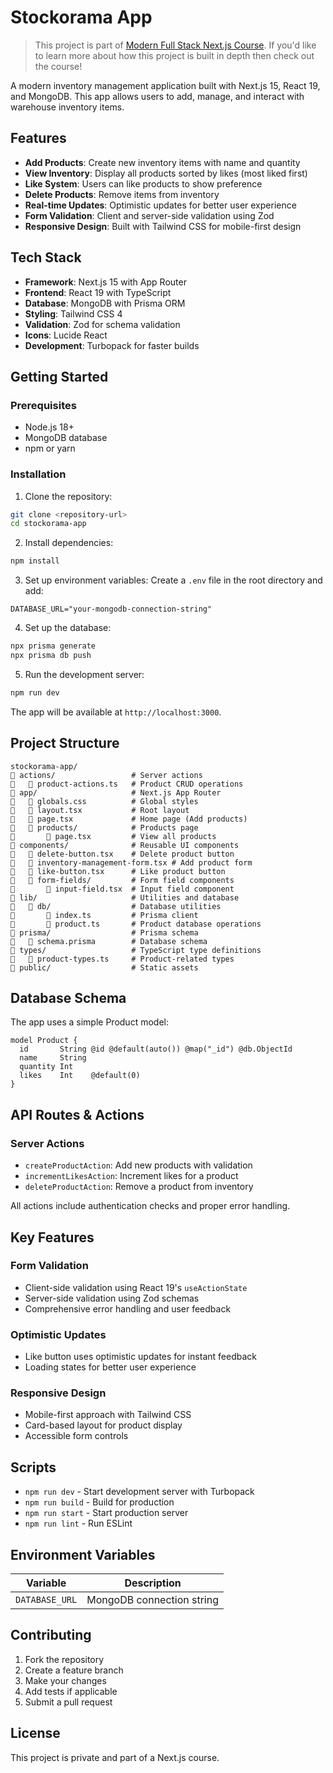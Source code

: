 # Stockorama App

> This project is part of [Modern Full Stack Next.js Course](https://nextjscourse.dev).
> If you'd like to learn more about how this project is built in depth then check out the course!

A modern inventory management application built with Next.js 15, React 19, and MongoDB. This app allows users to add, manage, and interact with warehouse inventory items.

## Features

- **Add Products**: Create new inventory items with name and quantity
- **View Inventory**: Display all products sorted by likes (most liked first)
- **Like System**: Users can like products to show preference
- **Delete Products**: Remove items from inventory
- **Real-time Updates**: Optimistic updates for better user experience
- **Form Validation**: Client and server-side validation using Zod
- **Responsive Design**: Built with Tailwind CSS for mobile-first design

## Tech Stack

- **Framework**: Next.js 15 with App Router
- **Frontend**: React 19 with TypeScript
- **Database**: MongoDB with Prisma ORM
- **Styling**: Tailwind CSS 4
- **Validation**: Zod for schema validation
- **Icons**: Lucide React
- **Development**: Turbopack for faster builds

## Getting Started

### Prerequisites

- Node.js 18+
- MongoDB database
- npm or yarn

### Installation

1. Clone the repository:

```bash
git clone <repository-url>
cd stockorama-app
```

2. Install dependencies:

```bash
npm install
```

3. Set up environment variables:
   Create a `.env` file in the root directory and add:

```env
DATABASE_URL="your-mongodb-connection-string"
```

4. Set up the database:

```bash
npx prisma generate
npx prisma db push
```

5. Run the development server:

```bash
npm run dev
```

The app will be available at `http://localhost:3000`.

## Project Structure

```
stockorama-app/
   actions/                 # Server actions
      product-actions.ts   # Product CRUD operations
   app/                     # Next.js App Router
      globals.css          # Global styles
      layout.tsx           # Root layout
      page.tsx             # Home page (Add products)
      products/            # Products page
          page.tsx         # View all products
   components/              # Reusable UI components
      delete-button.tsx    # Delete product button
      inventory-management-form.tsx # Add product form
      like-button.tsx      # Like product button
      form-fields/         # Form field components
          input-field.tsx  # Input field component
   lib/                     # Utilities and database
      db/                  # Database utilities
          index.ts         # Prisma client
          product.ts       # Product database operations
   prisma/                  # Prisma schema
      schema.prisma        # Database schema
   types/                   # TypeScript type definitions
      product-types.ts     # Product-related types
   public/                  # Static assets
```

## Database Schema

The app uses a simple Product model:

```prisma
model Product {
  id       String @id @default(auto()) @map("_id") @db.ObjectId
  name     String
  quantity Int
  likes    Int    @default(0)
}
```

## API Routes & Actions

### Server Actions

- `createProductAction`: Add new products with validation
- `incrementLikesAction`: Increment likes for a product
- `deleteProductAction`: Remove a product from inventory

All actions include authentication checks and proper error handling.

## Key Features

### Form Validation

- Client-side validation using React 19's `useActionState`
- Server-side validation using Zod schemas
- Comprehensive error handling and user feedback

### Optimistic Updates

- Like button uses optimistic updates for instant feedback
- Loading states for better user experience

### Responsive Design

- Mobile-first approach with Tailwind CSS
- Card-based layout for product display
- Accessible form controls

## Scripts

- `npm run dev` - Start development server with Turbopack
- `npm run build` - Build for production
- `npm run start` - Start production server
- `npm run lint` - Run ESLint

## Environment Variables

| Variable       | Description               |
| -------------- | ------------------------- |
| `DATABASE_URL` | MongoDB connection string |

## Contributing

1. Fork the repository
2. Create a feature branch
3. Make your changes
4. Add tests if applicable
5. Submit a pull request

## License

This project is private and part of a Next.js course.
